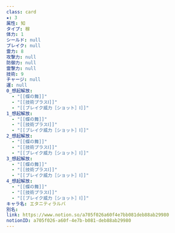```yaml
---
class: card
★: 3
属性: 知
タイプ: 稼
体力: 1
シールド: null
ブレイク: null
霊力: 8
攻撃力: null
防御力: null
霊撃力: null
技術: 9
チャージ: null
運: null
0_想起解放:
  - "[[蝶の舞]]"
  - "[[技術プラスⅠ]]"
  - "[[ブレイク威力［ショット］Ⅰ]]"
1_想起解放:
  - "[[蝶の舞]]"
  - "[[技術プラスⅠ]]"
  - "[[ブレイク威力［ショット］Ⅰ]]"
2_想起解放:
  - "[[蝶の舞]]"
  - "[[技術プラスⅠ]]"
  - "[[ブレイク威力［ショット］Ⅰ]]"
3_想起解放:
  - "[[蝶の舞]]"
  - "[[技術プラスⅠ]]"
  - "[[ブレイク威力［ショット］Ⅰ]]"
4_想起解放:
  - "[[蝶の舞]]"
  - "[[技術プラスⅠ]]"
  - "[[ブレイク威力［ショット］Ⅰ]]"
キャラ名: エタニティラルバ
別名: 
link: https://www.notion.so/a705f026a60f4e7bb081deb88ab29980
notionID: a705f026-a60f-4e7b-b081-deb88ab29980
---
```

